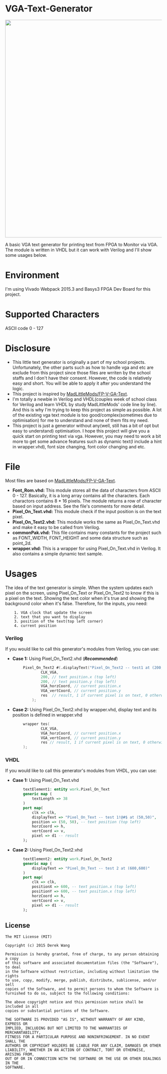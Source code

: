 # VGA-Text-Generator
<img src="https://cloud.githubusercontent.com/assets/6364170/11562333/5b6374c0-9a08-11e5-8af7-0967f38a6901.jpg" width="700">

A basic VGA text generator for printing text from FPGA to Monitor via VGA. The module is written in VHDL but it can work with Verilog and I'll show some usages below.  

# Environment
I'm using Vivado Webpack 2015.3 and Basys3 FPGA Dev Board for this project.

# Supported Characters
ASCII code 0 - 127

# Disclosure
- This little text generator is originally a part of my school projects. Unfortunately, the other parts such as how to handle vga and etc are exclude from this project since those files are wrriten by the school staffs and I don't have their consent. However, the code is relatively easy and short. You will be able to apply it after you understand the logic.
- This project is inspired by [MadLittleMods/FP-V-GA-Text](https://github.com/MadLittleMods/FP-V-GA-Text).
- I'm totally a newbie in Verilog and VHDL(couples week of school class for Verilog and learn VHDL by study MadLittleMods' code line by line). And this is why I'm trying to keep this project as simple as possible. A lot of the existing vga text module is too good/complex(sometimes due to optimisation) for me to understand and none of them fits my need.
- This project is just a generator without any(well, still has a bit of opt but easy to understand) optimisation. I hope this project will give you a quick start on printing text via vga. However, you may need to work a bit more to get some advance features such as dynamic text(I include a hint in wrapper.vhd), font size changing, font color changing and etc.

# File
Most files are based on [MadLittleMods/FP-V-GA-Text](https://github.com/MadLittleMods/FP-V-GA-Text).
- **Font_Rom.vhd:** This module stores all the data of characters from ASCII 0 - 127. Basically, it is a long array contains all the characters. Each charactors contains 8 * 16 pixels. The module returns a row of character based on input address. See the file's comments for more detail.
- **Pixel_On_Text.vhd:** This module check if the input position is on the text pixel.
- **Pixel_On_Text2.vhd:** This module works the same as Pixel_On_Text.vhd and make it easy to be called from Verilog.
- **commonPak.vhd:** This file contains many constants for the project such as FONT_WIDTH, FONT_HEIGHT and some data structure such as point_2d.
- **wrapper.vhd:** This is a wrapper for using Pixel_On_Text.vhd in Verilog. It also contains a simple dynamic text sample.


# Usages
The idea of the text generator is simple. When the system updates each pixel on the screen, using Pixel_On_Text or Pixel_On_Text2 to know if this is a pixel on the text. Showing the text color when it's true and showing the background color when it's false.
Therefore, for the inputs, you need:

        1. VGA clock that update the screen
        2. text that you want to display
        3. position of the text(top left corner)
        4. current position

### Verilog
If you would like to call this generator's modules from Verilog, you can use:
- **Case 1:** Using Pixel_On_Text2.vhd (***Recommended***)
```verilog
        Pixel_On_Text2 #(.displayText("Pixel_On_Text2 -- test1 at (200,200)")) t1(
                CLK_VGA,
                200, // text position.x (top left)
                200, // text position.y (top left)
                VGA_horzCoord, // current position.x
                VGA_vertCoord, // current position.y
                res  // result, 1 if current pixel is on text, 0 otherwise
            );
```
- **Case 2:** Using Pixel_On_Text2.vhd by wrapper.vhd, display text and its position is defined in wrapper.vhd
```verilog
        wrapper tes(
                CLK_VGA,
                VGA_horzCoord, // current position.x
                VGA_vertCoord, // current position.y
                res // result, 1 if current pixel is on text, 0 otherwise
        );
```
### VHDL
If you would like to call this generator's modules from VHDL, you can use:
- **Case 1:** Using Pixel_On_Text.vhd
```vhdl
        textElement1: entity work.Pixel_On_Text
        generic map (
        	textLength => 38
        )
        port map(
        	clk => clk,
        	displayText => "Pixel_On_Text -- test 1!@#$ at (50,50)",
        	position => (50, 50), -- text position (top left)
        	horzCoord => h,
        	vertCoord => v,
        	pixel => d1 -- result
        );
```
- **Case 2:** Using Pixel_On_Text2.vhd
```vhdl
        textElement2: entity work.Pixel_On_Text2
        generic map (
        	displayText => "Pixel_On_Text -- test 2 at (600,600)"
        )
        port map(
        	clk => clk,
        	positionX => 600, -- text position.x (top left)
        	positionY => 600, -- text position.x (top left)
        	horzCoord => h,
        	vertCoord => v,
        	pixel => d1 -- result
        );
```


License
-------
    The MIT License (MIT)
    
    Copyright (c) 2015 Derek Wang
    
    Permission is hereby granted, free of charge, to any person obtaining a copy
    of this software and associated documentation files (the "Software"), to deal
    in the Software without restriction, including without limitation the rights
    to use, copy, modify, merge, publish, distribute, sublicense, and/or sell
    copies of the Software, and to permit persons to whom the Software is
    furnished to do so, subject to the following conditions:
    
    The above copyright notice and this permission notice shall be included in all
    copies or substantial portions of the Software.
    
    THE SOFTWARE IS PROVIDED "AS IS", WITHOUT WARRANTY OF ANY KIND, EXPRESS OR
    IMPLIED, INCLUDING BUT NOT LIMITED TO THE WARRANTIES OF MERCHANTABILITY,
    FITNESS FOR A PARTICULAR PURPOSE AND NONINFRINGEMENT. IN NO EVENT SHALL THE
    AUTHORS OR COPYRIGHT HOLDERS BE LIABLE FOR ANY CLAIM, DAMAGES OR OTHER
    LIABILITY, WHETHER IN AN ACTION OF CONTRACT, TORT OR OTHERWISE, ARISING FROM,
    OUT OF OR IN CONNECTION WITH THE SOFTWARE OR THE USE OR OTHER DEALINGS IN THE
    SOFTWARE.
